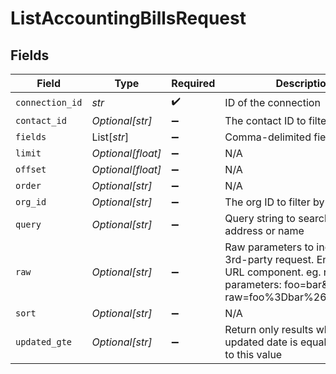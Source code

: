 # ListAccountingBillsRequest


## Fields

| Field                                                                                                                                            | Type                                                                                                                                             | Required                                                                                                                                         | Description                                                                                                                                      |
| ------------------------------------------------------------------------------------------------------------------------------------------------ | ------------------------------------------------------------------------------------------------------------------------------------------------ | ------------------------------------------------------------------------------------------------------------------------------------------------ | ------------------------------------------------------------------------------------------------------------------------------------------------ |
| `connection_id`                                                                                                                                  | *str*                                                                                                                                            | :heavy_check_mark:                                                                                                                               | ID of the connection                                                                                                                             |
| `contact_id`                                                                                                                                     | *Optional[str]*                                                                                                                                  | :heavy_minus_sign:                                                                                                                               | The contact ID to filter by                                                                                                                      |
| `fields`                                                                                                                                         | List[*str*]                                                                                                                                      | :heavy_minus_sign:                                                                                                                               | Comma-delimited fields to return                                                                                                                 |
| `limit`                                                                                                                                          | *Optional[float]*                                                                                                                                | :heavy_minus_sign:                                                                                                                               | N/A                                                                                                                                              |
| `offset`                                                                                                                                         | *Optional[float]*                                                                                                                                | :heavy_minus_sign:                                                                                                                               | N/A                                                                                                                                              |
| `order`                                                                                                                                          | *Optional[str]*                                                                                                                                  | :heavy_minus_sign:                                                                                                                               | N/A                                                                                                                                              |
| `org_id`                                                                                                                                         | *Optional[str]*                                                                                                                                  | :heavy_minus_sign:                                                                                                                               | The org ID to filter by                                                                                                                          |
| `query`                                                                                                                                          | *Optional[str]*                                                                                                                                  | :heavy_minus_sign:                                                                                                                               | Query string to search. eg. email address or name                                                                                                |
| `raw`                                                                                                                                            | *Optional[str]*                                                                                                                                  | :heavy_minus_sign:                                                                                                                               | Raw parameters to include in the 3rd-party request. Encoded as a URL component. eg. raw parameters: foo=bar&zoo=bar -> raw=foo%3Dbar%26zoo%3Dbar |
| `sort`                                                                                                                                           | *Optional[str]*                                                                                                                                  | :heavy_minus_sign:                                                                                                                               | N/A                                                                                                                                              |
| `updated_gte`                                                                                                                                    | *Optional[str]*                                                                                                                                  | :heavy_minus_sign:                                                                                                                               | Return only results whose updated date is equal or greater to this value                                                                         |